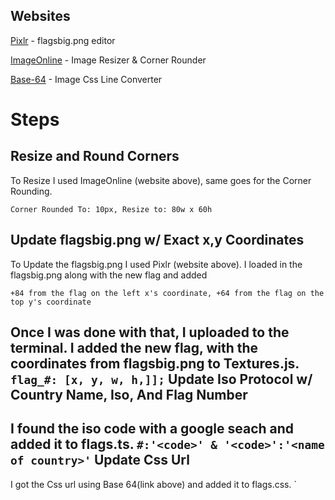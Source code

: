 Websites
-
[Pixlr](https://pixlr.com/editor/) - flagsbig.png editor

[ImageOnline](https://imageonline.co/) - Image Resizer & Corner Rounder

[Base-64](https://www.base64-image.de/) - Image Css Line Converter


# Steps
Resize and Round Corners
-
To Resize I used ImageOnline (website above), same goes for the Corner Rounding.

`
Corner Rounded To: 10px,
Resize to: 80w x 60h
`

Update flagsbig.png w/ Exact x,y Coordinates
-
To Update the flagsbig.png I used Pixlr (website above). 
I loaded in the flagsbig.png along with the new flag and added

`
+84 from the flag on the left x's coordinate,
+64 from the flag on the top y's coordinate
`

Once I was done with that, I uploaded to the terminal.
I added the new flag, with the coordinates from flagsbig.png to Textures.js.
`
flag_#: [x, y, w, h,]];
`
Update Iso Protocol w/ Country Name, Iso, And Flag Number
-
I found the iso code with a google seach and added it to flags.ts.
`
#:'<code>'
&
'<code>':'<name of country>'
`
Update Css Url
-
I got the Css url using Base 64(link above) and added it to flags.css.
`
